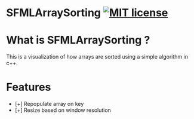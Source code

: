 # SFMLArraySorting [![MIT license](https://img.shields.io/badge/License-MIT-blue.svg)](https://lbesson.mit-license.org/)

# What is SFMLArraySorting ?

This is a visualization of how arrays are sorted using a simple algorithm in c++.

# Features
 
- [+] Repopulate array on key
- [+] Resize based on window resolution


